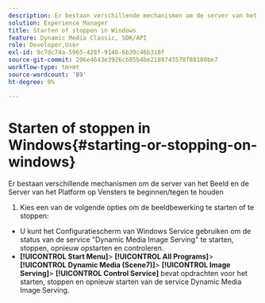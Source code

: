 ```yaml
---
description: Er bestaan verschillende mechanismen om de server van het Beeld en de Server van het Platform op Vensters te beginnen/tegen te houden
solution: Experience Manager
title: Starten of stoppen in Windows
feature: Dynamic Media Classic, SDK/API
role: Developer,User
exl-id: 9c7dc74a-5965-428f-9146-6b39c46b318f
source-git-commit: 206e4643e3926cb85b4be2189743578f88180be7
workflow-type: tm+mt
source-wordcount: '89'
ht-degree: 0%

---
```


# Starten of stoppen in Windows{#starting-or-stopping-on-windows}

Er bestaan verschillende mechanismen om de server van het Beeld en de Server van het Platform op Vensters te beginnen/tegen te houden

1. Kies een van de volgende opties om de beeldbewerking te starten of te stoppen:

* U kunt het Configuratiescherm van Windows Service gebruiken om de status van de service &quot;Dynamic Media Image Serving&quot; te starten, stoppen, opnieuw opstarten en controleren.
* **[!UICONTROL Start Menu]**>  **[!UICONTROL All Programs]**>  **[!UICONTROL Dynamic Media (Scene7)]**>  **[!UICONTROL Image Serving]**>  **[!UICONTROL Control Service]** bevat opdrachten voor het starten, stoppen en opnieuw starten van de service Dynamic Media Image Serving.
